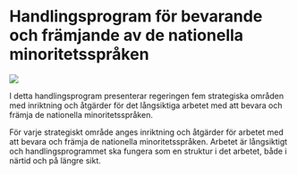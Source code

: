 # Handlingsprogram för bevarande och främjande av de nationella minoritetsspråken

![](/contentassets/fa31150262b2484eb44713835db2f2b3/omslag-150.jpg?width=150&quality=85)

I detta handlingsprogram presenterar regeringen fem strategiska områden med inriktning och åtgärder för det långsiktiga arbetet med att bevara och främja de nationella minoritetsspråken.

För varje strategiskt område anges inriktning och åtgärder för arbetet med att bevara och främja de nationella minoritetsspråken. Arbetet är långsiktigt och handlingsprogrammet ska fungera som en struktur i det arbetet, både i närtid och på längre sikt.
